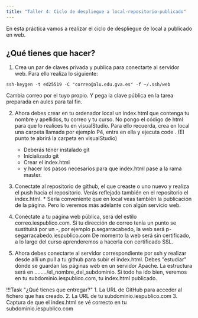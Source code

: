 ```yaml
---
title: "Taller 4: Ciclo de despliegue a local-repositorio-publicado"
---
```


En esta práctica vamos a realizar el ciclo de despliegue de local a publicado en web.

## ¿Qué tienes que hacer?

  1. Crea un par de claves privada y publica para conectarte al servidor web. Para ello realiza lo siguiente:
  ```
  ssh-keygen -t ed25519 -C "correo@alu.edu.gva.es" -f ~/.ssh/web
  ```
  Cambia correo por el tuyo propio. Y pega la clave pública en la tarea preparada en aules para tal fin.

  2. Ahora debes crear en tu ordenador local un index.html que contenga tu nombre y apellidos, tu correo y tu curso. No pongo el código de html para que lo realices tu en visualStudio. Para ello recuerda, crea en local una carpeta llamada por ejemplo P4, entra en ella y ejecuta code . (El punto te abrirá la carpeta en visualStudio)

     * Deberás tener instalado git
     * Inicializado git
     * Crear el index.html
     * y hacer los pasos necesarios para que index.html pase a la rama master.

  3. Conectate al repositorio de github, el que creaste o uno nuevo y realiza el push hacia el repositorio. Verás reflejado también en el repositorio el index.html.
    * Sería conveniente que en local veas también la publicación de la página. Pero lo veremos más adelante con algún servicio web.
  4. Conéctate a tu página web pública, será del estilo correo.iespublico.com. Si tu dirección de correo tenía un punto se sustituirá por un -, por ejemplo p.segarracabedo, la web será p-segarracabedo.iespublico.com
  De momento la web será sin certificado, a lo largo del curso aprenderemos a hacerla con certificado SSL.
  5. Ahora debes conectarte al servidor correspondiente por ssh y realizar desde allí un pull a tu github para subir el index.html. Debes "estudiar" dónde se guardan las páginas web en un servidor Apache. La estructura será en ......../el_nombre_del_subdominio.
  Si todo ha ido bien, veremos en tu subdominio.iespublico.com, tu index.html publicado.
  




!!!Task "¿Qué tienes que entregar?"
    1. La URL de GitHub para acceder al fichero que has creado.
    2. La URL de tu subdominio.iespublico.com
    3. Captura de que el index.html se vé correcto en tu subdominio.iespublico.com
